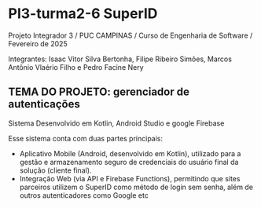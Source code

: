 # PI3-turma2-6 SuperID
Projeto Integrador 3 / PUC CAMPINAS / Curso de Engenharia de Software / Fevereiro de 2025

Integrantes: Isaac Vitor Silva Bertonha, Filipe Ribeiro Simões, Marcos Antônio Vlaério Filho e Pedro Facine Nery

TEMA DO PROJETO: gerenciador de autenticações
-------------------------------
Sistema Desenvolvido em Kotlin, Android Studio e google Firebase

Esse sistema conta com duas partes principais: 
- Aplicativo Mobile (Android, desenvolvido em Kotlin), utilizado para a gestão e armazenamento seguro de credenciais do usuário final da solução (cliente final).
- Integração Web (via API e Firebase Functions), permitindo que sites parceiros utilizem o SuperID como método de login sem senha, além de outros autenticadores como Google etc 
